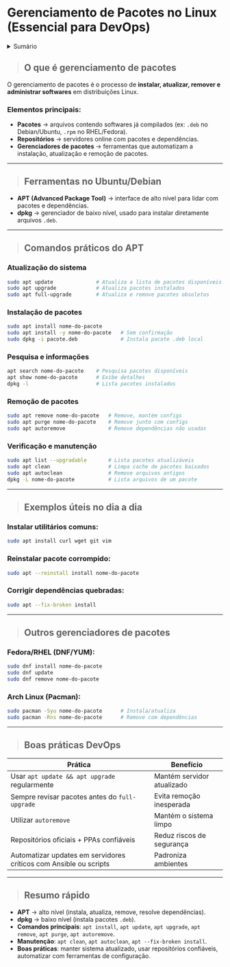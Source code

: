 # Gerenciamento de Pacotes no Linux (Essencial para DevOps)

<details>
<summary class="summary">Sumário</summary>

- [O que é gerenciamento de pacotes](#o-que-é-gerenciamento-de-pacotes)
- [Ferramentas no Ubuntu/Debian](#ferramentas-no-ubuntudebian)
- [Comandos práticos do APT](#comandos-práticos-do-apt)
- [Exemplos úteis no dia a dia](#exemplos-úteis-no-dia-a-dia)
- [Outros gerenciadores de pacotes](#outros-gerenciadores-de-pacotes)
- [Boas práticas DevOps](#boas-práticas-devops)
- [Resumo rápido](#resumo-rápido)
</details>


> ## O que é gerenciamento de pacotes

O gerenciamento de pacotes é o processo de **instalar, atualizar, remover e administrar softwares** em distribuições Linux.

### Elementos principais:

- **Pacotes** → arquivos contendo softwares já compilados (ex: `.deb` no Debian/Ubuntu, `.rpm` no RHEL/Fedora).
- **Repositórios** → servidores online com pacotes e dependências.
- **Gerenciadores de pacotes** → ferramentas que automatizam a instalação, atualização e remoção de pacotes.

---

> ## Ferramentas no Ubuntu/Debian

- **APT (Advanced Package Tool)** → interface de alto nível para lidar com pacotes e dependências.
- **dpkg** → gerenciador de baixo nível, usado para instalar diretamente arquivos `.deb`.

---

> ## Comandos práticos do APT

### Atualização do sistema

```bash
sudo apt update              # Atualiza a lista de pacotes disponíveis
sudo apt upgrade             # Atualiza pacotes instalados
sudo apt full-upgrade        # Atualiza e remove pacotes obsoletos
```

### Instalação de pacotes

```bash
sudo apt install nome-do-pacote
sudo apt install -y nome-do-pacote   # Sem confirmação
sudo dpkg -i pacote.deb              # Instala pacote .deb local
```

### Pesquisa e informações

```bash
apt search nome-do-pacote    # Pesquisa pacotes disponíveis
apt show nome-do-pacote      # Exibe detalhes
dpkg -l                      # Lista pacotes instalados
```

### Remoção de pacotes

```bash
sudo apt remove nome-do-pacote   # Remove, mantém configs
sudo apt purge nome-do-pacote    # Remove junto com configs
sudo apt autoremove              # Remove dependências não usadas
```

### Verificação e manutenção

```bash
sudo apt list --upgradable       # Lista pacotes atualizáveis
sudo apt clean                   # Limpa cache de pacotes baixados
sudo apt autoclean               # Remove arquivos antigos
dpkg -L nome-do-pacote           # Lista arquivos de um pacote
```

---

> ## Exemplos úteis no dia a dia

### Instalar utilitários comuns:

```bash
sudo apt install curl wget git vim
```

### Reinstalar pacote corrompido:

```bash
sudo apt --reinstall install nome-do-pacote
```

### Corrigir dependências quebradas:

```bash
sudo apt --fix-broken install
```

---

> ## Outros gerenciadores de pacotes

### Fedora/RHEL (DNF/YUM):

```bash
sudo dnf install nome-do-pacote
sudo dnf update
sudo dnf remove nome-do-pacote
```

### Arch Linux (Pacman):

```bash
sudo pacman -Syu nome-do-pacote      # Instala/atualiza
sudo pacman -Rns nome-do-pacote      # Remove com dependências
```

---

> ## Boas práticas DevOps

| Prática | Benefício |
| --- | --- |
| Usar `apt update && apt upgrade` regularmente | Mantém servidor atualizado |
| Sempre revisar pacotes antes do `full-upgrade` | Evita remoção inesperada |
| Utilizar `autoremove` | Mantém o sistema limpo |
| Repositórios oficiais + PPAs confiáveis | Reduz riscos de segurança |
| Automatizar updates em servidores críticos com Ansible ou scripts | Padroniza ambientes |

---

> ## Resumo rápido

- **APT** → alto nível (instala, atualiza, remove, resolve dependências).
- **dpkg** → baixo nível (instala pacotes `.deb`).
- **Comandos principais**: `apt install`, `apt update`, `apt upgrade`, `apt remove`, `apt purge`, `apt autoremove`.
- **Manutenção**: `apt clean`, `apt autoclean`, `apt --fix-broken install`.
- **Boas práticas**: manter sistema atualizado, usar repositórios confiáveis, automatizar com ferramentas de configuração.
